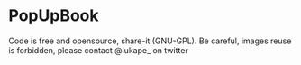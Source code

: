 # PopUpBook
Code is free and opensource, share-it (GNU-GPL). Be careful, images reuse is forbidden, please contact @lukape_ on twitter
